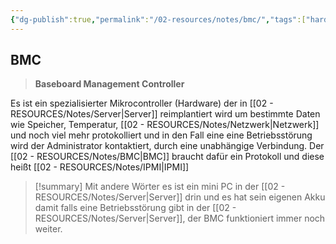 ```yaml
---
{"dg-publish":true,"permalink":"/02-resources/notes/bmc/","tags":["hardware/server"],"noteIcon":"","updated":"2025-08-26T16:35:02.000+02:00"}
---
```


## BMC
>**Baseboard Management Controller**

Es ist ein spezialisierter Mikrocontroller (Hardware) der in [[02 - RESOURCES/Notes/Server\|Server]] reimplantiert wird um bestimmte Daten wie Speicher, Temperatur, [[02 - RESOURCES/Notes/Netzwerk\|Netzwerk]] und noch viel mehr protokolliert und in den Fall eine eine Betriebsstörung wird der Administrator kontaktiert, durch eine unabhängige Verbindung.  Der [[02 - RESOURCES/Notes/BMC\|BMC]] braucht dafür ein Protokoll und diese heißt [[02 - RESOURCES/Notes/IPMI\|IPMI]]

>[!summary] 
>Mit andere Wörter es ist ein mini PC in der [[02 - RESOURCES/Notes/Server\|Server]] drin und es hat sein eigenen Akku damit falls eine Betriebsstörung gibt in der [[02 - RESOURCES/Notes/Server\|Server]], der BMC funktioniert immer noch weiter.